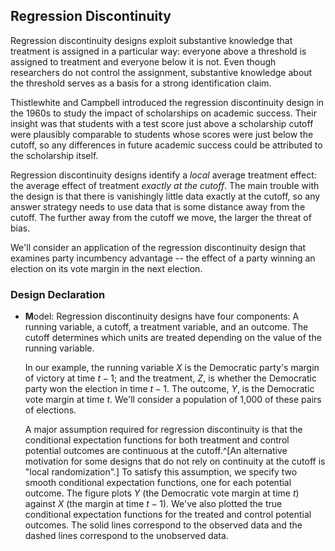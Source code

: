 







## Regression Discontinuity

Regression discontinuity designs exploit substantive knowledge that treatment is assigned in a particular way: everyone above a threshold is assigned to treatment and everyone below it is not. Even though researchers do not control the assignment, substantive knowledge about the threshold serves as a basis for a strong identification claim.

Thistlewhite and Campbell introduced the regression discontinuity design in the 1960s to study the impact of scholarships on academic success. Their insight was that students with a test score just above a scholarship cutoff were plausibly comparable to students whose scores were just below the cutoff, so any differences in future academic success could be attributed to the scholarship itself.

Regression discontinuity designs identify a *local* average treatment effect: the average effect of treatment *exactly at the cutoff*. The main trouble with the design is that there is vanishingly little data exactly at the cutoff, so any answer strategy needs to use data that is some distance away from the cutoff. The further away from the cutoff we move, the larger the threat of bias.

We'll consider an application of the regression discontinuity design that examines party incumbency advantage -- the effect of a party winning an election on its vote margin in the next election.

### Design Declaration

  - **M**odel: Regression discontinuity designs have four components: A running variable, a cutoff, a treatment variable, and an outcome. The cutoff determines which units are treated depending on the value of the running variable.
  
    In our example, the running variable $X$ is the Democratic party's margin of victory at time $t-1$; and the treatment, $Z$, is whether the Democratic party won the election in time $t-1$. The outcome, $Y$, is the Democratic vote margin at time $t$. We'll consider a population of 1,000 of these pairs of elections.
    
    A major assumption required for regression discontinuity is that the conditional expectation functions for both treatment and control potential outcomes are continuous at the cutoff.^[An alternative motivation for some designs that do not rely on continuity at the cutoff is "local randomization".] To satisfy this assumption, we specify two smooth conditional expectation functions, one for each potential outcome. The figure plots $Y$ (the Democratic vote margin at time $t$) against $X$ (the margin at time $t-1$). We've also plotted the true conditional expectation functions for the treated and control potential outcomes. The solid lines correspond to the observed data and the dashed lines correspond to the unobserved data.
    
    








